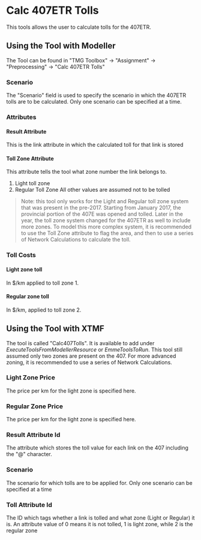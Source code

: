﻿
# **Calc 407ETR Tolls**
This tools allows the user to calculate tolls for the 407ETR. 
 
## **Using the Tool with Modeller**
The Tool can be found in "TMG Toolbox" -> "Assignment" -> "Preprocessing" -> "Calc 407ETR Tolls"

### Scenario
The "Scenario" field is used to specify the scenario in which the 407ETR tolls are to be calculated. Only one scenario can be specified at a time.

### Attributes
#### Result Attribute 
This is the link attribute in which the calculated toll for that link is stored
#### Toll Zone Attribute
This attribute tells the tool what zone number the link belongs to.
1. Light toll zone
2. Regular Toll Zone
All other values are assumed not to be tolled
>Note: this tool only works for the Light and Regular toll zone system that was present in the pre-2017. Starting from January 2017, the provincial portion of the 407E  was opened and tolled. Later in the year, the toll zone system changed for the 407ETR as well to include more zones. To model this more complex system, it is recommended to use the Toll Zone attribute to flag the area, and then to use a series of Network Calculations to calculate the toll.

### Toll Costs
#### Light zone toll
In $/km applied to toll zone 1.
#### Regular zone toll
In $/km, applied to toll zone 2.

## **Using the Tool with XTMF**
The tool is called "Calc407Tolls". It is available to add under *ExecuteToolsFromModellerResource* or *EmmeToolsToRun*. This tool still assumed only two zones are present on the 407. For more advanced zoning, it is recommended to use a series of Network Calculations.

### Light Zone Price
The price per km for the light zone is specified here.
### Regular Zone Price
The price per km for the light zone is specified here.
### Result Attribute Id
The attribute which stores the toll value for each link on the 407 including the "@" character.
### Scenario 
The scenario for which tolls are to be applied for. Only one scenario can be specified at a time
### Toll Attribute Id
The ID which tags whether a link is tolled and what zone (Light or Regular) it is. An attribute value of 0 means it is not tolled, 1 is light zone, while 2 is the regular zone
